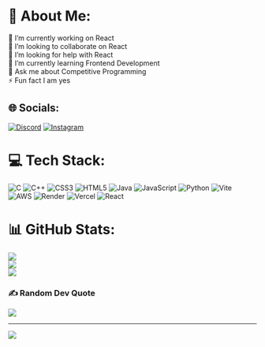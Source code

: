# 💫 About Me:
🔭 I’m currently working on React<br>👯 I’m looking to collaborate on React<br>🤝 I’m looking for help with React<br>🌱 I’m currently learning Frontend Development<br>💬 Ask me about Competitive Programming<br>⚡ Fun fact I am yes


## 🌐 Socials:
[![Discord](https://img.shields.io/badge/Discord-%237289DA.svg?logo=discord&logoColor=white)](https://discord.gg/@nemisys) [![Instagram](https://img.shields.io/badge/Instagram-%23E4405F.svg?logo=Instagram&logoColor=white)](https://instagram.com/n3misys) 

# 💻 Tech Stack:
![C](https://img.shields.io/badge/c-%2300599C.svg?style=for-the-badge&logo=c&logoColor=white) ![C++](https://img.shields.io/badge/c++-%2300599C.svg?style=for-the-badge&logo=c%2B%2B&logoColor=white) ![CSS3](https://img.shields.io/badge/css3-%231572B6.svg?style=for-the-badge&logo=css3&logoColor=white) ![HTML5](https://img.shields.io/badge/html5-%23E34F26.svg?style=for-the-badge&logo=html5&logoColor=white) ![Java](https://img.shields.io/badge/java-%23ED8B00.svg?style=for-the-badge&logo=openjdk&logoColor=white) ![JavaScript](https://img.shields.io/badge/javascript-%23323330.svg?style=for-the-badge&logo=javascript&logoColor=%23F7DF1E) ![Python](https://img.shields.io/badge/python-3670A0?style=for-the-badge&logo=python&logoColor=ffdd54) ![Vite](https://img.shields.io/badge/vite-%23646CFF.svg?style=for-the-badge&logo=vite&logoColor=white) ![AWS](https://img.shields.io/badge/AWS-%23FF9900.svg?style=for-the-badge&logo=amazon-aws&logoColor=white) ![Render](https://img.shields.io/badge/Render-%46E3B7.svg?style=for-the-badge&logo=render&logoColor=white) ![Vercel](https://img.shields.io/badge/vercel-%23000000.svg?style=for-the-badge&logo=vercel&logoColor=white) ![React](https://img.shields.io/badge/react-%2320232a.svg?style=for-the-badge&logo=react&logoColor=%2361DAFB)
# 📊 GitHub Stats:
![](https://github-readme-stats.vercel.app/api?username=NemisysT&theme=dark&hide_border=false&include_all_commits=true&count_private=false)<br/>
![](https://github-readme-streak-stats.herokuapp.com/?user=NemisysT&theme=dark&hide_border=false)<br/>
![](https://github-readme-stats.vercel.app/api/top-langs/?username=NemisysT&theme=dark&hide_border=false&include_all_commits=true&count_private=false&layout=compact)

### ✍️ Random Dev Quote
![](https://quotes-github-readme.vercel.app/api?type=horizontal&theme=radical)

---
[![](https://visitcount.itsvg.in/api?id=NemisysT&icon=10&color=0)](https://visitcount.itsvg.in)

<!-- Proudly created with GPRM ( https://gprm.itsvg.in ) -->


